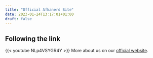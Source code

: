 ```yaml
---
title: "Official Afkanerd Site"
date: 2023-01-24T13:17:01+01:00
draft: false
---
```


## Following the link

{{< youtube NLp4VSYGR4Y >}}
More about us on our [official website](https://afkanerd.com/#about).

